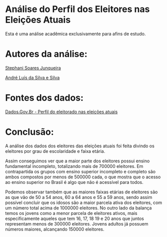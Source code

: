 # Análise do Perfil dos Eleitores nas Eleições Atuais

 Esta é uma análise acadêmica exclusivamente para afins de estudo.
 
 # Autores da análise:
 
 [Stephani Soares Junqueira](https://github.com/stessada)
 
 [André Luís da Silva e Silva](https://github.com/AndreSilva358)

 # Fontes dos dados:
 
 [Dados.Gov.Br - Perfil do eleitorado nas eleições atuais](https://dados.gov.br/dataset/perfil-do-eleitorado-em-cada-eleicao/resource/6d4117cb-7a6d-4988-9a3f-30416505e245)
 
 # Conclusão:
 
A análise dos dados dos eleitores das eleições atuais foi feita divindo os eleitores por grau de escolaridade e faixa etária.

Assim conseguimos ver que a maior parte dos eleitores possui ensino fundamental incompleto, totalizando mais de 700000 eleitores. Em contrapartida os grupos com ensino superior incompleto e completo são ambos compostos por menos de 500000 cada, o que mostra que o acesso ao ensino superior no Brasil é algo que não é acessível para todos.

Podemos observar também que as maiores faixas etárias de eleitores são as que vão de 50 a 54 anos, 60 a 64 anos e 55 a 59 anos, sendo assim possível concluir que os idosos são a maior parcela ativa dos eleitores, com um número total acima de 1000000 eleitores. No outro lado da balança temos os jovens como a menor parcela de eleitores ativos, mais especificamente aqueles que tem 16, 17, 18 19 e 20 anos que juntos representam menos de 300000 eleitores. Jovens adultos já possuem números maiores, alcançando 150000 eleitores.
